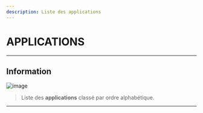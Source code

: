 ```yaml
---
description: Liste des applications
---
```


# <i class="fa-solid fa-list"></i> APPLICATIONS

---

## <i class="fa-solid fa-hashtag"></i> Information

![image](/img/docusaurus.png)


> <i class="fa-solid fa-quote-left"></i> Liste des **applications** classé par ordre alphabétique. <i class="fa-solid fa-quote-left fa-rotate-180"></i>

----